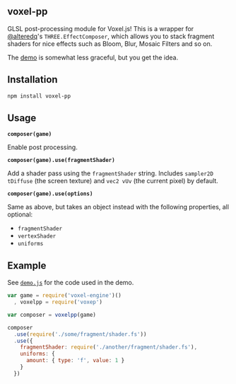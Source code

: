 ## voxel-pp ##

GLSL post-processing module for Voxel.js! This is a wrapper for
[@alteredq](http://github.com/alteredq)'s `THREE.EffectComposer`, which allows
you to stack fragment shaders for nice effects such as Bloom, Blur, Mosaic
Filters and so on.

The [demo](http://hughsk.github.com/voxel-pp) is somewhat less graceful,
but you get the idea.

## Installation ##

``` bash
npm install voxel-pp
```

## Usage ##

**`composer(game)`**

Enable post processing.

**`composer(game).use(fragmentShader)`**

Add a shader pass using the `fragmentShader` string. Includes
`sampler2D tDiffuse` (the screen texture) and `vec2 vUv` (the current pixel)
by default.

**`composer(game).use(options)`**

Same as above, but takes an object instead with the following properties,
all optional:

* `fragmentShader`
* `vertexShader`
* `uniforms`

## Example ##

See [`demo.js`](http://github.com/hughsk/voxel-pp/blob/master/demo.js) for the
code used in the demo.

``` javascript
var game = require('voxel-engine')()
  , voxelpp = require('voxep')

var composer = voxelpp(game)

composer
  .use(require('./some/fragment/shader.fs'))
  .use({
    fragmentShader: require('./another/fragment/shader.fs'),
    uniforms: {
      amount: { type: 'f', value: 1 }
    }
  })
```